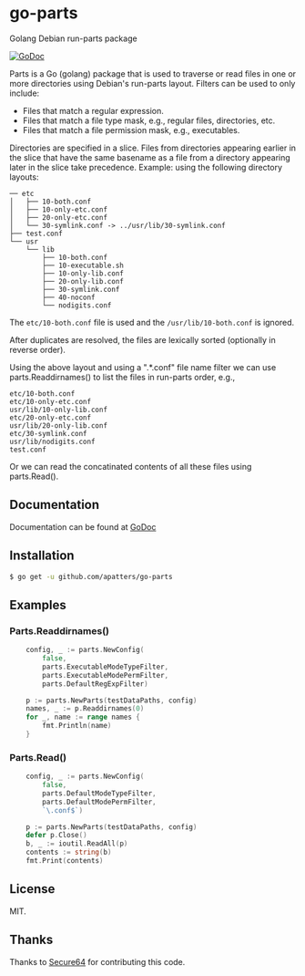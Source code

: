 # go-parts

Golang Debian run-parts package

[![GoDoc](https://godoc.org/github.com/apatters/go-parts?status.svg)](https://godoc.org/github.com/apatters/go-parts)

Parts is a Go (golang) package that is used to traverse or read files
in one or more directories using Debian's run-parts layout. Filters
can be used to only include:

* Files that match a regular expression.
* Files that match a file type mask, e.g., regular files, directories, etc.
* Files that match a file permission mask, e.g., executables.

Directories are specified in a slice. Files from directories appearing
earlier in the slice that have the same basename as a file from a
directory appearing later in the slice take precedence. Example: using
the following directory layouts:

```
── etc
│   ├── 10-both.conf
│   ├── 10-only-etc.conf
│   ├── 20-only-etc.conf
│   └── 30-symlink.conf -> ../usr/lib/30-symlink.conf
├── test.conf
└── usr
    └── lib
        ├── 10-both.conf
        ├── 10-executable.sh
        ├── 10-only-lib.conf
        ├── 20-only-lib.conf
        ├── 30-symlink.conf
        ├── 40-noconf
        └── nodigits.conf
```

The `etc/10-both.conf` file is used and the `/usr/lib/10-both.conf` is
ignored.

After duplicates are resolved, the files are lexically sorted
(optionally in reverse order).

Using the above layout and using a ".*\.conf" file name filter we
can use parts.Readdirnames() to list the files in run-parts order,
e.g.,

```
etc/10-both.conf
etc/10-only-etc.conf
usr/lib/10-only-lib.conf
etc/20-only-etc.conf
usr/lib/20-only-lib.conf
etc/30-symlink.conf
usr/lib/nodigits.conf
test.conf
```

Or we can read the concatinated contents of all these files using
parts.Read().

Documentation
-------------

Documentation can be found at [GoDoc](https://godoc.org/github.com/apatters/go-parts)

Installation
------------

```bash
$ go get -u github.com/apatters/go-parts
```

## Examples

### Parts.Readdirnames()

``` go
	config, _ := parts.NewConfig(
		false,
		parts.ExecutableModeTypeFilter,
		parts.ExecutableModePermFilter,
		parts.DefaultRegExpFilter)

	p := parts.NewParts(testDataPaths, config)
	names, _ := p.Readdirnames(0)
	for _, name := range names {
		fmt.Println(name)
	}
```

### Parts.Read()

``` go
	config, _ := parts.NewConfig(
		false,
		parts.DefaultModeTypeFilter,
		parts.DefaultModePermFilter,
		`\.conf$`)

	p := parts.NewParts(testDataPaths, config)
	defer p.Close()
	b, _ := ioutil.ReadAll(p)
	contents := string(b)
	fmt.Print(contents)
```

License
-------

MIT.


Thanks
------

Thanks to [Secure64](https://secure64.com/company/) for
contributing this code.
